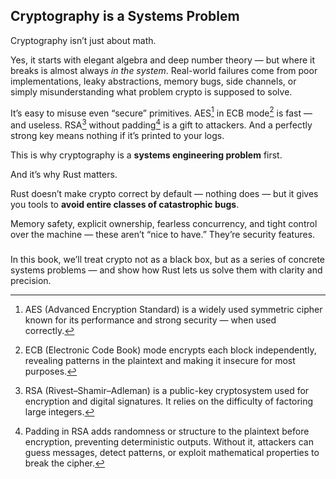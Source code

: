 ## Cryptography is a Systems Problem

Cryptography isn’t just about math.

Yes, it starts with elegant algebra and deep number theory — but where it breaks is almost always *in the system*. Real-world failures come from poor implementations, leaky abstractions, memory bugs, side channels, or simply misunderstanding what problem crypto is supposed to solve.

It’s easy to misuse even “secure” primitives. AES[^aes] in ECB mode[^ecb] is fast — and useless. RSA[^rsa] without padding[^padding] is a gift to attackers. And a perfectly strong key means nothing if it’s printed to your logs.

This is why cryptography is a **systems engineering problem** first.

And it’s why Rust matters.

Rust doesn’t make crypto correct by default — nothing does — but it gives you tools to **avoid entire classes of catastrophic bugs**. 

Memory safety, explicit ownership, fearless concurrency, and tight control over the machine — these aren’t “nice to have.” They’re security features.
###
In this book, we’ll treat crypto not as a black box, but as a series of concrete systems problems — and show how Rust lets us solve them with clarity and precision.


[^aes]: AES (Advanced Encryption Standard) is a widely used symmetric cipher known for its performance and strong security — when used correctly.
[^ecb]: ECB (Electronic Code Book) mode encrypts each block independently, revealing patterns in the plaintext and making it insecure for most purposes.
[^rsa]: RSA (Rivest–Shamir–Adleman) is a public-key cryptosystem used for encryption and digital signatures. It relies on the difficulty of factoring large integers.
[^padding]: Padding in RSA adds randomness or structure to the plaintext before encryption, preventing deterministic outputs. Without it, attackers can guess messages, detect patterns, or exploit mathematical properties to break the cipher.